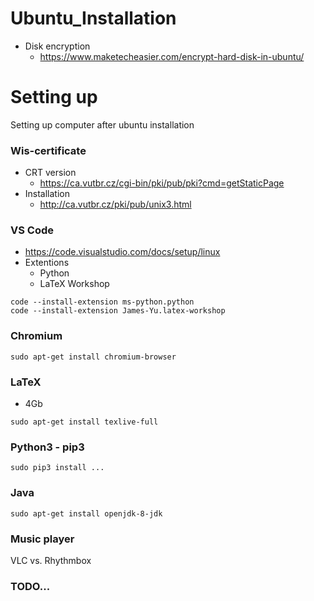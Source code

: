 # Ubuntu_Installation
* Disk encryption
	* https://www.maketecheasier.com/encrypt-hard-disk-in-ubuntu/

# Setting up
Setting up computer after ubuntu installation

### Wis-certificate
* CRT version
	* https://ca.vutbr.cz/cgi-bin/pki/pub/pki?cmd=getStaticPage
* Installation
	* http://ca.vutbr.cz/pki/pub/unix3.html

### VS Code
* https://code.visualstudio.com/docs/setup/linux
* Extentions
	* Python
	* LaTeX Workshop
```
code --install-extension ms-python.python
code --install-extension James-Yu.latex-workshop
```

### Chromium
```
sudo apt-get install chromium-browser
```

### LaTeX
* 4Gb
```
sudo apt-get install texlive-full
```

### Python3 - pip3
```
sudo pip3 install ...
```

### Java
```
sudo apt-get install openjdk-8-jdk
```

### Music player
VLC vs. Rhythmbox

### TODO...
